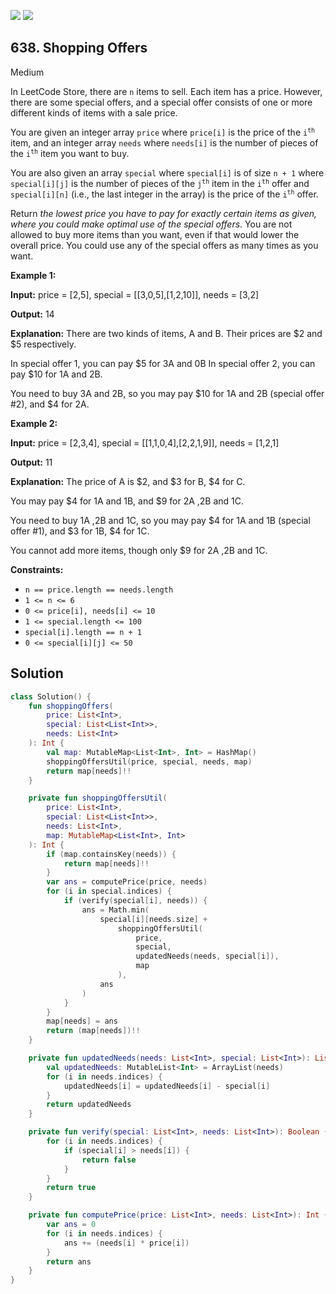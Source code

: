 [![](https://img.shields.io/github/stars/javadev/LeetCode-in-Kotlin?label=Stars&style=flat-square)](https://github.com/javadev/LeetCode-in-Kotlin)
[![](https://img.shields.io/github/forks/javadev/LeetCode-in-Kotlin?label=Fork%20me%20on%20GitHub%20&style=flat-square)](https://github.com/javadev/LeetCode-in-Kotlin/fork)

## 638\. Shopping Offers

Medium

In LeetCode Store, there are `n` items to sell. Each item has a price. However, there are some special offers, and a special offer consists of one or more different kinds of items with a sale price.

You are given an integer array `price` where `price[i]` is the price of the <code>i<sup>th</sup></code> item, and an integer array `needs` where `needs[i]` is the number of pieces of the <code>i<sup>th</sup></code> item you want to buy.

You are also given an array `special` where `special[i]` is of size `n + 1` where `special[i][j]` is the number of pieces of the <code>j<sup>th</sup></code> item in the <code>i<sup>th</sup></code> offer and `special[i][n]` (i.e., the last integer in the array) is the price of the <code>i<sup>th</sup></code> offer.

Return _the lowest price you have to pay for exactly certain items as given, where you could make optimal use of the special offers_. You are not allowed to buy more items than you want, even if that would lower the overall price. You could use any of the special offers as many times as you want.

**Example 1:**

**Input:** price = [2,5], special = \[\[3,0,5],[1,2,10]], needs = [3,2]

**Output:** 14

**Explanation:** There are two kinds of items, A and B. Their prices are $2 and $5 respectively. 

In special offer 1, you can pay $5 for 3A and 0B In special offer 2, you can pay $10 for 1A and 2B. 

You need to buy 3A and 2B, so you may pay $10 for 1A and 2B (special offer #2), and $4 for 2A.

**Example 2:**

**Input:** price = [2,3,4], special = \[\[1,1,0,4],[2,2,1,9]], needs = [1,2,1]

**Output:** 11

**Explanation:** The price of A is $2, and $3 for B, $4 for C.

You may pay $4 for 1A and 1B, and $9 for 2A ,2B and 1C. 

You need to buy 1A ,2B and 1C, so you may pay $4 for 1A and 1B (special offer #1), and $3 for 1B, $4 for 1C. 

You cannot add more items, though only $9 for 2A ,2B and 1C.

**Constraints:**

*   `n == price.length == needs.length`
*   `1 <= n <= 6`
*   `0 <= price[i], needs[i] <= 10`
*   `1 <= special.length <= 100`
*   `special[i].length == n + 1`
*   `0 <= special[i][j] <= 50`

## Solution

```kotlin
class Solution() {
    fun shoppingOffers(
        price: List<Int>,
        special: List<List<Int>>,
        needs: List<Int>
    ): Int {
        val map: MutableMap<List<Int>, Int> = HashMap()
        shoppingOffersUtil(price, special, needs, map)
        return map[needs]!!
    }

    private fun shoppingOffersUtil(
        price: List<Int>,
        special: List<List<Int>>,
        needs: List<Int>,
        map: MutableMap<List<Int>, Int>
    ): Int {
        if (map.containsKey(needs)) {
            return map[needs]!!
        }
        var ans = computePrice(price, needs)
        for (i in special.indices) {
            if (verify(special[i], needs)) {
                ans = Math.min(
                    special[i][needs.size] +
                        shoppingOffersUtil(
                            price,
                            special,
                            updatedNeeds(needs, special[i]),
                            map
                        ),
                    ans
                )
            }
        }
        map[needs] = ans
        return (map[needs])!!
    }

    private fun updatedNeeds(needs: List<Int>, special: List<Int>): List<Int> {
        val updatedNeeds: MutableList<Int> = ArrayList(needs)
        for (i in needs.indices) {
            updatedNeeds[i] = updatedNeeds[i] - special[i]
        }
        return updatedNeeds
    }

    private fun verify(special: List<Int>, needs: List<Int>): Boolean {
        for (i in needs.indices) {
            if (special[i] > needs[i]) {
                return false
            }
        }
        return true
    }

    private fun computePrice(price: List<Int>, needs: List<Int>): Int {
        var ans = 0
        for (i in needs.indices) {
            ans += (needs[i] * price[i])
        }
        return ans
    }
}
```